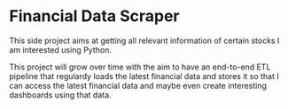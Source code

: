 # Financial Data Scraper
This side project aims at getting all relevant information of certain stocks I am interested using Python.

This project will grow over time with the aim to have an end-to-end ETL pipeline that regulardy loads the latest financial data and stores it so that I can access the latest financial data and maybe even create interesting dashboards using that data.
